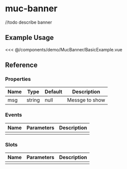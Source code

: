 <script setup>
import Basic from './demo/MucBanner/BasicExample.vue'
</script>

# muc-banner

//todo describe banner

## Example Usage

<DemoContainer>
  <Basic/>
</DemoContainer>

<<< @/components/demo/MucBanner/BasicExample.vue

## Reference

### Properties

| Name | Type   | Default | Description    |
| ---- | ------ | ------- | -------------- |
| msg  | string | null    | Messge to show |

### Events

| Name | Parameters | Description |
| ---- | ---------- | ----------- |
|      |            |             |

### Slots

| Name | Parameters | Description |
| ---- | ---------- | ----------- |
|      |            |             |
